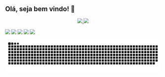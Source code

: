 ## Olá, seja bem vindo! 👋

<div align="center">
  <a href="https://github.com/vitorreiel">
  <img height="167em" src="https://github-readme-stats.vercel.app/api?username=vitorreiel&show_icons=true&theme=tokyonight&include_all_commits=true&count_private=true" />
  <img height="167em" src="https://github-readme-stats.vercel.app/api/top-langs/?username=vitorreiel&layout=compact&langs_count=7&theme=tokyonight" />
</div>

<div style="display: inline_block;" align="center"><br>
  <a href="https://github.com/vitorreiel" style="display: none">
  <img height="50" width="40" hspace="7" style="margin-left:30px" src="https://cdn.jsdelivr.net/gh/devicons/devicon/icons/bash/bash-original.svg" />
  <img height="50" width="40" hspace="7" src="https://cdn.jsdelivr.net/gh/devicons/devicon/icons/docker/docker-plain-wordmark.svg" />
  <img height="50" width="40" hspace="7" src="https://cdn.jsdelivr.net/gh/devicons/devicon/icons/grafana/grafana-original.svg" />
  <img height="50" width="40" hspace="7" src="https://cdn.jsdelivr.net/gh/devicons/devicon/icons/amazonwebservices/amazonwebservices-original.svg" />
  <img height="50" width="40" hspace="7" src="https://cdn.jsdelivr.net/gh/devicons/devicon/icons/kubernetes/kubernetes-plain-wordmark.svg" />
  <img height="50" width="40" hspace="7" src="https://cdn.jsdelivr.net/gh/devicons/devicon/icons/linux/linux-original.svg" />
  <img height="50" width="40" hspace="7" src="https://cdn.jsdelivr.net/gh/devicons/devicon/icons/nginx/nginx-original.svg" />
  <img height="50" width="40" hspace="7" src="https://cdn.jsdelivr.net/gh/devicons/devicon/icons/prometheus/prometheus-original.svg" />
  <img height="50" width="40" hspace="7" src="https://cdn.jsdelivr.net/gh/devicons/devicon/icons/jenkins/jenkins-original.svg" />
  <img height="50" width="40" hspace="7" src="https://cdn.jsdelivr.net/gh/devicons/devicon/icons/ansible/ansible-original.svg" />
  <img height="50" width="40" hspace="7" src="https://cdn.jsdelivr.net/gh/devicons/devicon/icons/javascript/javascript-plain.svg" />
  <img height="50" width="40" hspace="7" src="https://cdn.jsdelivr.net/gh/devicons/devicon/icons/html5/html5-original.svg" />
  <img height="50" width="40" hspace="7" src="https://cdn.jsdelivr.net/gh/devicons/devicon/icons/css3/css3-original.svg" />
  <img height="50" width="40" hspace="7" src="https://cdn.jsdelivr.net/gh/devicons/devicon/icons/php/php-plain.svg" />
</div>

##

<div>
  <a href="mailto:vitorreiel@hotmail.com" target="_blank"><img src="https://img.shields.io/badge/Microsoft_Outlook-0078D4?style=for-the-badge&logo=microsoft-outlook&logoColor=white"/></a>
  <a href="https://github.com/vitorreiel" target="_blank"><img src="https://img.shields.io/badge/GitHub-100000?style=for-the-badge&logo=github&logoColor=white"/></a>
  <a href="https://www.linkedin.com/in/vitorreiel/" target="_blank"><img src="https://img.shields.io/badge/LinkedIn-0077B5?style=for-the-badge&logo=linkedin&logoColor=white"/></a>
  <a href="https://open.spotify.com/user/pq5bg9p9440ai9t3tyvc57j5g" target="_blank"><img src="https://img.shields.io/badge/Spotify-1ED760?&style=for-the-badge&logo=spotify&logoColor=white"/></a>
  <a href="https://steamcommunity.com/id/reielzim/" target="_blank"><img src="https://img.shields.io/badge/Steam-000000?style=for-the-badge&logo=steam&logoColor=white"/></a>
  
  ![Snake animation](https://github.com/vitorreiel/vitorreiel/blob/output/github-contribution-grid-snake.svg)

</div>

